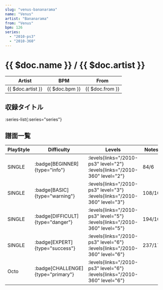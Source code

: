 ```yaml
---
slug: "venus-bananarama"
name: "Venus"
artist: "Bananarama"
from: "Venus"
bpm: 126
series:
  - "2010-ps3"
  - "2010-360"
---
```


# {{ $doc.name }} / {{ $doc.artist }}

|Artist|BPM|From|
|------|---|----|
|{{ $doc.artist }}|{{ $doc.bpm }}|{{ $doc.from }}|

## 収録タイトル

:series-list{:series="series"}

## 譜面一覧

|PlayStyle|Difficulty|Levels|Notes|Movie|
|---------|----------|------|-----|-----|
|SINGLE| :badge[BEGINNER]{type="info"}| :levels{links="/2010-ps3" level="2"} :levels{links="/2010-360" level="2"}|84/6||
|SINGLE| :badge[BASIC]{type="warning"}| :levels{links="/2010-ps3" level="3"} :levels{links="/2010-360" level="3"}|108/10||
|SINGLE| :badge[DIFFICULT]{type="danger"}| :levels{links="/2010-ps3" level="5"} :levels{links="/2010-360" level="5"}|194/10||
|SINGLE| :badge[EXPERT]{type="success"}| :levels{links="/2010-ps3" level="6"} :levels{links="/2010-360" level="6"}|237/17||
|Octo| :badge[CHALLENGE]{type="primary"}| :levels{links="/2010-ps3" level="6"} :levels{links="/2010-360" level="6"}|||
